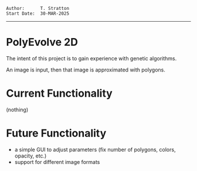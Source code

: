 ```
Author:      T. Stratton
Start Date:  30-MAR-2025
```

---

# PolyEvolve 2D
The intent of this project is to gain experience with genetic algorithms.

An image is input, then that image is approximated with polygons.

# Current Functionality
(nothing)

# Future Functionality
- a simple GUI to adjust parameters (fix number of polygons, colors, opacity, etc.)
- support for different image formats